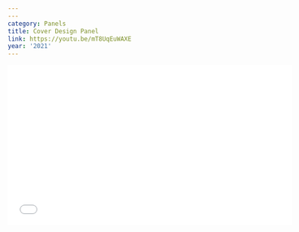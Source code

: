 ```yaml
---
---
category: Panels
title: Cover Design Panel
link: https://youtu.be/mT8UqEuWAXE
year: '2021'
---
```

<iframe width="560" height="315" src="{{ page.link }}" frameborder="0" allowfullscreen></iframe>
